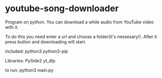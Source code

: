 # youtube-song-downloader
Program on python. You can download a while audio from YouTube video with it. 

To do this you need enter a url and choose a folder(it's nessesary!). After it press button and downloading will start.

included:
  python3
  python3-pip

Libraries:
  PySide2
  yt_dlp
  
 to run:
  python3 main.py
